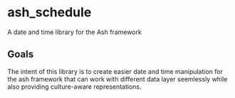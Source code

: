 # ash_schedule
A date and time library for the Ash framework

## Goals
The intent of this library is to create easier date and time manipulation for the ash framework that can work with different data layer seemlessly while also providing culture-aware representations.


